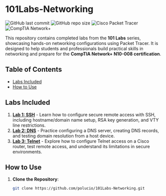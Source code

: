 # 101Labs-Networking
![GitHub last commit](https://img.shields.io/github/last-commit/polucio/101Labs-Networking)
![GitHub repo size](https://img.shields.io/github/repo-size/polucio/101Labs-Networking)
![Cisco Packet Tracer](https://img.shields.io/badge/Tool-Cisco%20Packet%20Tracer-blue)
![CompTIA Network+](https://img.shields.io/badge/Certification-Network%2B-red)

This repository contains completed labs from the **101 Labs** series, showcasing hands-on networking configurations using Packet Tracer. It is designed to help students and professionals build practical skills in networking and prepare for the **CompTIA Network+ N10-008 certification**.

## Table of Contents
- [Labs Included](#labs-included)
- [How to Use](#how-to-use)

## Labs Included
1. **[Lab 1: SSH](SSH-Lab/)** - Learn how to configure secure remote access with SSH, including hostname/domain name setup, RSA key generation, and VTY line restrictions.
2. **[Lab 2: DNS](DNS-Lab/)** - Practice configuring a DNS server, creating DNS records, and testing domain resolution from a host device.
3. **[Lab 3: Telnet](Telnet-Lab/)** - Explore how to configure Telnet access on a Cisco router, test remote access, and understand its limitations in secure environments.

## How to Use
1. **Clone the Repository**:
   ```bash
   git clone https://github.com/polucio/101Labs-Networking.git

